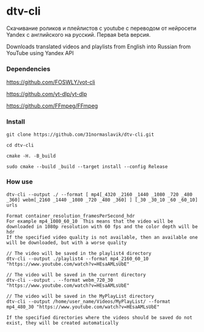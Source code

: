 # dtv-cli
Скачивание роликов и плейлистов с youtube с переводом от
нейросети Yandex с английского на русский.
Первая beta версия. 

Downloads translated videos and playlists from English into Russian from YouTube using Yandex API

### Dependencies
https://github.com/FOSWLY/vot-cli

https://github.com/yt-dlp/yt-dlp

https://github.com/FFmpeg/FFmpeg

### Install 
```
git clone https://github.com/31normaslavik/dtv-cli.git 

cd dtv-cli

cmake -H. -B_build

sudo cmake --build _build --target install --config Release
```

### How use
```
dtv-cli --output ./ --format [ mp4[_4320 _2160 _1440 _1080 _720 _480 _360] webm[_2160 _1440 _1080 _720 _480 _360] ] [_30 _30_10 _60 _60_10]  urls

Format container_resolution_framesPerSecond_hdr
For example mp4_1080_60_10  This means that the video will be downloaded in 1080p resolution with 60 fps and the color depth will be hdr
If the specified video quality is not available, then an available one will be downloaded, but with a worse quality

// The video will be saved in the playlist4 directory
dtv-cli --output ./playlist4 --format mp4_2160_60_10 "https://www.youtube.com/watch?v=HEsaAMLsUbE"

// The video will be saved in the current directory
dtv-cli --output . --format webm_720_30 "https://www.youtube.com/watch?v=HEsaAMLsUbE"

// The video will be saved in the MyPlayList directory
dtv-cli --output /home/user_name/Videos/MyPlayList/ --format mp4_480_30 "https://www.youtube.com/watch?v=HEsaAMLsUbE"

If the specified directories where the videos should be saved do not exist, they will be created automatically
```
